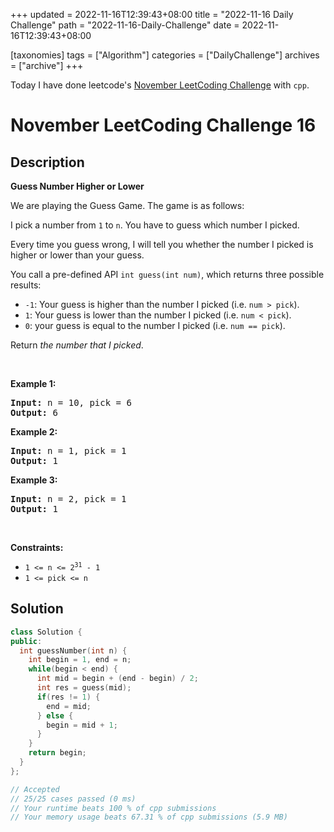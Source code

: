+++
updated = 2022-11-16T12:39:43+08:00
title = "2022-11-16 Daily Challenge"
path = "2022-11-16-Daily-Challenge"
date = 2022-11-16T12:39:43+08:00

[taxonomies]
tags = ["Algorithm"]
categories = ["DailyChallenge"]
archives = ["archive"]
+++

Today I have done leetcode's [November LeetCoding Challenge](https://leetcode.com/problems/guess-number-higher-or-lower/) with `cpp`.

<!-- more -->

# November LeetCoding Challenge 16

## Description

**Guess Number Higher or Lower**

<p>We are playing the Guess Game. The game is as follows:</p>

<p>I pick a number from <code>1</code> to <code>n</code>. You have to guess which number I picked.</p>

<p>Every time you guess wrong, I will tell you whether the number I picked is higher or lower than your guess.</p>

<p>You call a pre-defined API <code>int guess(int num)</code>, which returns three possible results:</p>

<ul>
	<li><code>-1</code>: Your guess is higher than the number I picked (i.e. <code>num &gt; pick</code>).</li>
	<li><code>1</code>: Your guess is lower than the number I picked (i.e. <code>num &lt; pick</code>).</li>
	<li><code>0</code>: your guess is equal to the number I picked (i.e. <code>num == pick</code>).</li>
</ul>

<p>Return <em>the number that I picked</em>.</p>

<p>&nbsp;</p>
<p><strong class="example">Example 1:</strong></p>

<pre>
<strong>Input:</strong> n = 10, pick = 6
<strong>Output:</strong> 6
</pre>

<p><strong class="example">Example 2:</strong></p>

<pre>
<strong>Input:</strong> n = 1, pick = 1
<strong>Output:</strong> 1
</pre>

<p><strong class="example">Example 3:</strong></p>

<pre>
<strong>Input:</strong> n = 2, pick = 1
<strong>Output:</strong> 1
</pre>

<p>&nbsp;</p>
<p><strong>Constraints:</strong></p>

<ul>
	<li><code>1 &lt;= n &lt;= 2<sup>31</sup> - 1</code></li>
	<li><code>1 &lt;= pick &lt;= n</code></li>
</ul>


## Solution

``` cpp
class Solution {
public:
  int guessNumber(int n) {
    int begin = 1, end = n;
    while(begin < end) {
      int mid = begin + (end - begin) / 2;
      int res = guess(mid);
      if(res != 1) {
        end = mid;
      } else {
        begin = mid + 1;
      }
    }
    return begin;
  }
};

// Accepted
// 25/25 cases passed (0 ms)
// Your runtime beats 100 % of cpp submissions
// Your memory usage beats 67.31 % of cpp submissions (5.9 MB)
```
